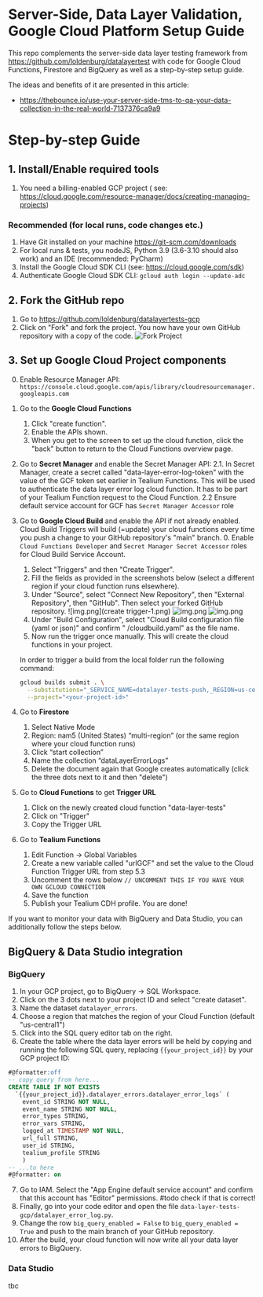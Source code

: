 Server-Side, Data Layer Validation, Google Cloud Platform Setup Guide
==============
This repo complements the server-side data layer testing framework from https://github.com/loldenburg/datalayertest with
code for Google Cloud Functions, Firestore and BigQuery as well as a step-by-step setup guide.

The ideas and benefits of it are presented in this article:
* https://thebounce.io/use-your-server-side-tms-to-qa-your-data-collection-in-the-real-world-7137376ca9a9

# Step-by-step Guide

## 1. Install/Enable required tools

1. You need a billing-enabled GCP project (
   see: https://cloud.google.com/resource-manager/docs/creating-managing-projects)

### Recommended (for local runs, code changes etc.)

1. Have Git installed on your machine https://git-scm.com/downloads
2. For local runs & tests, you nodeJS, Python 3.9 (3.6-3.10 should also work) and an IDE (recommended: PyCharm)
3. Install the Google Cloud SDK CLI (see: https://cloud.google.com/sdk)
4. Authenticate Google Cloud SDK CLI: `gcloud auth login --update-adc`

## 2. Fork the GitHub repo

1. Go to https://github.com/loldenburg/datalayertests-gcp
2. Click on "Fork" and fork the project. You now have your own GitHub repository with a copy of the code.
   ![Fork Project](fork-project.png)

## 3. Set up Google Cloud Project components

0. Enable Resource Manager API: `https://console.cloud.google.com/apis/library/cloudresourcemanager.googleapis.com`

1. Go to the **Google Cloud Functions**
    1. Click "create function".
    2. Enable the APIs shown.
    3. When you get to the screen to set up the cloud function, click the "back" button to return to the Cloud Functions
       overview page.

2. Go to **Secret Manager** and enable the Secret Manager API:
   2.1. In Secret Manager, create a secret called "data-layer-error-log-token" with the value of the GCF token set
   earlier in
   Tealium Functions.
   This will be used to authenticate the data layer error log cloud function. It has to be part of your Tealium Function
   request to the Cloud Function.
   2.2 Ensure default service account for GCF has `Secret Manager Accessor` role

3. Go to **Google Cloud Build** and enable the API if not already enabled.
   Cloud Build Triggers will build (=update) your cloud functions every time you push a change to your GitHub
   repository's "main" branch.
    0. Enable `Cloud Functions Developer` and `Secret Manager Secret Accessor` roles for Cloud Build Service Account. 
    1. Select "Triggers" and then "Create Trigger".
    2. Fill the fields as provided in the screenshots below (select a different region if your cloud function runs
       elsewhere).
    3. Under "Source", select "Connect New Repository", then "External Repository", then "GitHub". Then select your
       forked GitHub repository.
       ![img.png](create trigger-1.png)
       ![img.png](create-trigger-2.png)
       ![img.png](select-github-repo.png)
    4. Under "Build Configuration", select "Cloud Build configuration file (yaml or json)" and confirm "
       /cloudbuild.yaml" as the file name.
    5. Now run the trigger once manually. This will create the cloud functions in your project.


    In order to trigger a build from the local folder run the following command:

    ```bash
    gcloud builds submit . \
      --substitutions="_SERVICE_NAME=datalayer-tests-push,_REGION=us-central1,_ENTRY_POINT=main_handler,_ERROR_LOG_TOKEN_SECRET_NAME=error-log-token,_ERROR_LOG_TOKEN_SECRET_VERSION=1" \
      --project="<your-project-id>"
    ```

4. Go to **Firestore**
    1. Select Native Mode
    2. Region: nam5 (United States) “multi-region” (or the same region where your cloud function runs)
    3. Click “start collection”
    4. Name the collection “dataLayerErrorLogs”
    5. Delete the document again that Google creates automatically (click the three dots next to it and then "delete")

5. Go to **Cloud Functions** to get **Trigger URL**
    1. Click on the newly created cloud function "data-layer-tests"
    2. Click on "Trigger"
    3. Copy the Trigger URL

6. Go to **Tealium Functions**
    1. Edit Function -> Global Variables
    2. Create a new variable called "urlGCF" and set the value to the Cloud Function Trigger URL from step 5.3
    3. Uncomment the rows below `// UNCOMMENT THIS IF YOU HAVE YOUR OWN GCLOUD CONNECTION`
    4. Save the function
    5. Publish your Tealium CDH profile. You are done!

If you want to monitor your data with BigQuery and Data Studio, you can additionally follow the steps below.

## BigQuery & Data Studio integration

### BigQuery

1. In your GCP project, go to BigQuery -> SQL Workspace.
2. Click on the 3 dots next to your project ID and select "create dataset".
3. Name the dataset `datalayer_errors`.
4. Choose a region that matches the region of your Cloud Function (default "us-central1")
5. Click into the SQL query editor tab on the right.
6. Create the table where the data layer errors will be held by copying and running the following SQL query,
   replacing `{{your_project_id}}` by your GCP project ID:

```sql
#@formatter:off
-- copy query from here...
CREATE TABLE IF NOT EXISTS
  `{{your_project_id}}.datalayer_errors.datalayer_error_logs` ( 
    event_id STRING NOT NULL,
    event_name STRING NOT NULL,
    error_types STRING,
    error_vars STRING,
    logged_at TIMESTAMP NOT NULL,
    url_full STRING,
    user_id STRING,
    tealium_profile STRING 
    )
-- ...to here
#@formatter: on
```
7. Go to IAM. Select the "App Engine default service account" and confirm that this account has "Editor" permissions. #todo check if that is correct!
8. Finally, go into your code editor and open the file `data-layer-tests-gcp/datalayer_error_log.py`.
9. Change the row `big_query_enabled = False` to `big_query_enabled = True` and push to the main branch of your GitHub repository. 
10. After the build, your cloud function will now write all your data layer errors to BigQuery.

### Data Studio

tbc